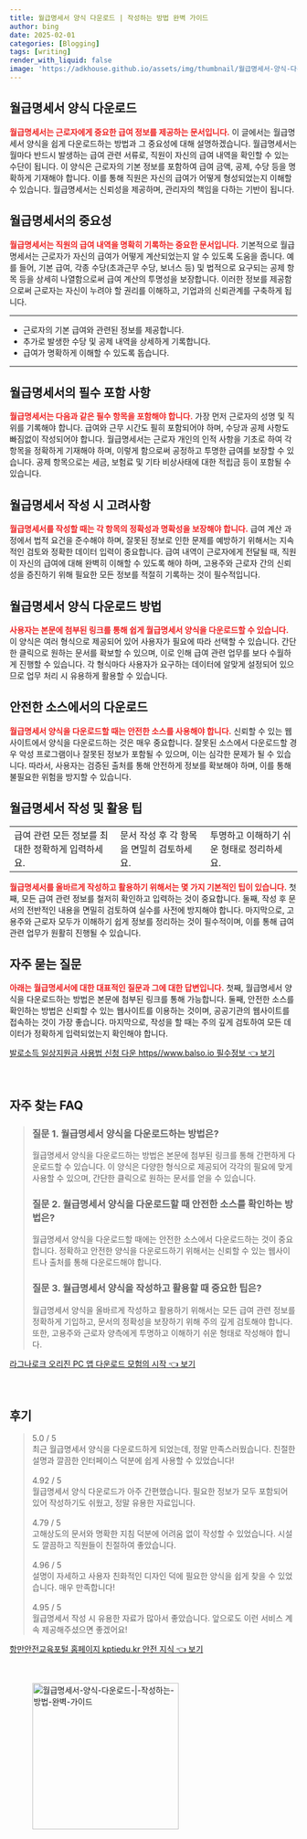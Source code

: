 ```yaml
---
title: 월급명세서 양식 다운로드 | 작성하는 방법 완벽 가이드
author: bing
date: 2025-02-01
categories: [Blogging]
tags: [writing]
render_with_liquid: false
image: 'https://adkhouse.github.io/assets/img/thumbnail/월급명세서-양식-다운로드-|-작성하는-방법-완벽-가이드.webp'
---
```



<h2 id='월급명세서_양식_다운로드'>월급명세서 양식 다운로드</h2>

<p><b><span style="color: #ee2323;">월급명세서는 근로자에게 중요한 급여 정보를 제공하는 문서입니다.</span></b> 이 글에서는 월급명세서 양식을 쉽게 다운로드하는 방법과 그 중요성에 대해 설명하겠습니다. 월급명세서는 월마다 반드시 발생하는 급여 관련 서류로, 직원이 자신의 급여 내역을 확인할 수 있는 수단이 됩니다. 이 양식은 근로자의 기본 정보를 포함하여 급여 금액, 공제, 수당 등을 명확하게 기재해야 합니다. 이를 통해 직원은 자신의 급여가 어떻게 형성되었는지 이해할 수 있습니다. 월급명세서는 신뢰성을 제공하며, 관리자의 책임을 다하는 기반이 됩니다.</p>

<h2 id='월급명세서의_중요성'>월급명세서의 중요성</h2>

<p><b><span style="color: #ee2323;">월급명세서는 직원의 급여 내역을 명확히 기록하는 중요한 문서입니다.</span></b> 기본적으로 월급명세서는 근로자가 자신의 급여가 어떻게 계산되었는지 알 수 있도록 도움을 줍니다. 예를 들어, 기본 급여, 각종 수당(초과근무 수당, 보너스 등) 및 법적으로 요구되는 공제 항목 등을 상세히 나열함으로써 급여 계산의 투명성을 보장합니다. 이러한 정보를 제공함으로써 근로자는 자신이 누려야 할 권리를 이해하고, 기업과의 신뢰관계를 구축하게 됩니다.</p>

<hr />

<ul>
    <li>근로자의 기본 급여와 관련된 정보를 제공합니다.</li>
    <li>추가로 발생한 수당 및 공제 내역을 상세하게 기록합니다.</li>
    <li>급여가 명확하게 이해할 수 있도록 돕습니다.</li>
</ul>

<hr />

<h2 id='월급명세서의_필수_포함_사항'>월급명세서의 필수 포함 사항</h2>

<p><b><span style="color: #ee2323;">월급명세서는 다음과 같은 필수 항목을 포함해야 합니다.</span></b> 가장 먼저 근로자의 성명 및 직위를 기록해야 합니다. 급여와 근무 시간도 필히 포함되어야 하며, 수당과 공제 사항도 빠짐없이 작성되어야 합니다. 월급명세서는 근로자 개인의 인적 사항을 기초로 하여 각 항목을 정확하게 기재해야 하며, 이렇게 함으로써 공정하고 투명한 급여를 보장할 수 있습니다. 공제 항목으로는 세금, 보험료 및 기타 비상사태에 대한 적립금 등이 포함될 수 있습니다.</p>

<h2 id='월급명세서_작성_시_고려사항'>월급명세서 작성 시 고려사항</h2>

<p><b><span style="color: #ee2323;">월급명세서를 작성할 때는 각 항목의 정확성과 명확성을 보장해야 합니다.</span></b> 급여 계산 과정에서 법적 요건을 준수해야 하며, 잘못된 정보로 인한 문제를 예방하기 위해서는 지속적인 검토와 정확한 데이터 입력이 중요합니다. 급여 내역이 근로자에게 전달될 때, 직원이 자신의 급여에 대해 완벽히 이해할 수 있도록 해야 하며, 고용주와 근로자 간의 신뢰성을 증진하기 위해 필요한 모든 정보를 적절히 기록하는 것이 필수적입니다.</p>

<h2 id='월급명세서_양식_다운로드_방법'>월급명세서 양식 다운로드 방법</h2>

<p><b><span style="color: #ee2323;">사용자는 본문에 첨부된 링크를 통해 쉽게 월급명세서 양식을 다운로드할 수 있습니다.</span></b> 이 양식은 여러 형식으로 제공되어 있어 사용자가 필요에 따라 선택할 수 있습니다. 간단한 클릭으로 원하는 문서를 확보할 수 있으며, 이로 인해 급여 관련 업무를 보다 수월하게 진행할 수 있습니다. 각 형식마다 사용자가 요구하는 데이터에 알맞게 설정되어 있으므로 업무 처리 시 유용하게 활용할 수 있습니다.</p>

<h2 id='안전한_소스에서의_다운로드'>안전한 소스에서의 다운로드</h2>

<p><b><span style="color: #ee2323;">월급명세서 양식을 다운로드할 때는 안전한 소스를 사용해야 합니다.</span></b> 신뢰할 수 있는 웹사이트에서 양식을 다운로드하는 것은 매우 중요합니다. 잘못된 소스에서 다운로드할 경우 악성 프로그램이나 잘못된 정보가 포함될 수 있으며, 이는 심각한 문제가 될 수 있습니다. 따라서, 사용자는 검증된 출처를 통해 안전하게 정보를 확보해야 하며, 이를 통해 불필요한 위험을 방지할 수 있습니다.</p>

<h2 id='월급명세서_작성_및_활용_팁'>월급명세서 작성 및 활용 팁</h2>

<table>
    <tr>
        <td>급여 관련 모든 정보를 최대한 정확하게 입력하세요.</td>
        <td>문서 작성 후 각 항목을 면밀히 검토하세요.</td>
        <td>투명하고 이해하기 쉬운 형태로 정리하세요.</td>
    </tr>
</table>

<p><b><span style="color: #ee2323;">월급명세서를 올바르게 작성하고 활용하기 위해서는 몇 가지 기본적인 팁이 있습니다.</span></b> 첫째, 모든 급여 관련 정보를 철저히 확인하고 입력하는 것이 중요합니다. 둘째, 작성 후 문서의 전반적인 내용을 면밀히 검토하여 실수를 사전에 방지해야 합니다. 마지막으로, 고용주와 근로자 모두가 이해하기 쉽게 정보를 정리하는 것이 필수적이며, 이를 통해 급여 관련 업무가 원활히 진행될 수 있습니다.</p>

<h2 id='자주_묻는_질문'>자주 묻는 질문</h2>

<p><b><span style="color: #ee2323;">아래는 월급명세서에 대한 대표적인 질문과 그에 대한 답변입니다.</span></b> 첫째, 월급명세서 양식을 다운로드하는 방법은 본문에 첨부된 링크를 통해 가능합니다. 둘째, 안전한 소스를 확인하는 방법은 신뢰할 수 있는 웹사이트를 이용하는 것이며, 공공기관의 웹사이트를 접속하는 것이 가장 좋습니다. 마지막으로, 작성을 할 때는 주의 깊게 검토하여 모든 데이터가 정확하게 입력되었는지 확인해야 합니다.</p>


<p><a class="click-button" title="발로소득 일상지원금 사용법 신청 다운 https//www.balso.io 필수정보" href="https://adkhouse.github.io/posts/%EB%B0%9C%EB%A1%9C%EC%86%8C%EB%93%9D-%EC%9D%BC%EC%83%81%EC%A7%80%EC%9B%90%EA%B8%88-%EC%82%AC%EC%9A%A9%EB%B2%95-%EC%8B%A0%EC%B2%AD-%EB%8B%A4%EC%9A%B4-httpswww.balso.io-%ED%95%84%EC%88%98%EC%A0%95%EB%B3%B4/" rel="dofollow">발로소득 일상지원금 사용법 신청 다운 https//www.balso.io 필수정보 👈 보기</a></p><br>
<h2 id='자주_찾는_FAQ'>자주 찾는 FAQ</h2>
<div itemscope="" itemtype="https://schema.org/FAQPage"> 
<blockquote> 
<div itemscope="" itemprop="mainEntity" itemtype="https://schema.org/Question"> 
<h3 itemprop="name">질문 1. 월급명세서 양식을 다운로드하는 방법은?</h3> 
<div itemscope="" itemprop="acceptedAnswer" itemtype="https://schema.org/Answer"> 
<span itemprop="text"> 
<p>월급명세서 양식을 다운로드하는 방법은 본문에 첨부된 링크를 통해 간편하게 다운로드할 수 있습니다. 이 양식은 다양한 형식으로 제공되어 각각의 필요에 맞게 사용할 수 있으며, 간단한 클릭으로 원하는 문서를 얻을 수 있습니다.</p> 
</span> 
</div> 
</div> 
<div itemscope="" itemprop="mainEntity" itemtype="https://schema.org/Question"> 
<h3 itemprop="name">질문 2. 월급명세서 양식을 다운로드할 때 안전한 소스를 확인하는 방법은?</h3> 
<div itemscope="" itemprop="acceptedAnswer" itemtype="https://schema.org/Answer"> 
<span itemprop="text"> 
<p>월급명세서 양식을 다운로드할 때에는 안전한 소스에서 다운로드하는 것이 중요합니다. 정확하고 안전한 양식을 다운로드하기 위해서는 신뢰할 수 있는 웹사이트나 출처를 통해 다운로드해야 합니다.</p> 
</span> 
</div> 
</div> 
<div itemscope="" itemprop="mainEntity" itemtype="https://schema.org/Question"> 
<h3 itemprop="name">질문 3. 월급명세서 양식을 작성하고 활용할 때 중요한 팁은?</h3> 
<div itemscope="" itemprop="acceptedAnswer" itemtype="https://schema.org/Answer"> 
<span itemprop="text"> 
<p>월급명세서 양식을 올바르게 작성하고 활용하기 위해서는 모든 급여 관련 정보를 정확하게 기입하고, 문서의 정확성을 보장하기 위해 주의 깊게 검토해야 합니다. 또한, 고용주와 근로자 양측에게 투명하고 이해하기 쉬운 형태로 작성해야 합니다.</p> 
</span> 
</div> 
</div> 
</blockquote> 
</div>
<p><a class="click-button" title="라그나로크 오리진 PC 앱 다운로드 모험의 시작" href="https://adkhouse.github.io/posts/%EB%9D%BC%EA%B7%B8%EB%82%98%EB%A1%9C%ED%81%AC-%EC%98%A4%EB%A6%AC%EC%A7%84-PC-%EC%95%B1-%EB%8B%A4%EC%9A%B4%EB%A1%9C%EB%93%9C-%EB%AA%A8%ED%97%98%EC%9D%98-%EC%8B%9C%EC%9E%91/" rel="dofollow">라그나로크 오리진 PC 앱 다운로드 모험의 시작 👈 보기</a></p><br>
<h2 id='후기'>후기</h2>
<div itemscope itemtype="https://schema.org/Product">
  <blockquote>
  <div itemprop="review" itemscope itemtype="https://schema.org/Review">
      <div itemprop="reviewRating" itemscope itemtype="https://schema.org/Rating"> <span itemprop="ratingValue">5.0</span> / <span itemprop="bestRating">5</span> </div>
      <span itemprop="reviewBody">최근 월급명세서 양식을 다운로드하게 되었는데, 정말 만족스러웠습니다. 친절한 설명과 깔끔한 인터페이스 덕분에 쉽게 사용할 수 있었습니다!</span>
  </div>
  <br>
  <div itemprop="review" itemscope itemtype="https://schema.org/Review">
      <div itemprop="reviewRating" itemscope itemtype="https://schema.org/Rating"> <span itemprop="ratingValue">4.92</span> / <span itemprop="bestRating">5</span> </div>
      <span itemprop="reviewBody">월급명세서 양식 다운로드가 아주 간편했습니다. 필요한 정보가 모두 포함되어 있어 작성하기도 쉬웠고, 정말 유용한 자료입니다.</span>
  </div>
  <br>
  <div itemprop="review" itemscope itemtype="https://schema.org/Review">
      <div itemprop="reviewRating" itemscope itemtype="https://schema.org/Rating"> <span itemprop="ratingValue">4.79</span> / <span itemprop="bestRating">5</span> </div>
      <span itemprop="reviewBody">고해상도의 문서와 명확한 지침 덕분에 어려움 없이 작성할 수 있었습니다. 시설도 깔끔하고 직원들이 친절하여 좋았습니다.</span>
  </div>
  <br>
  <div itemprop="review" itemscope itemtype="https://schema.org/Review">
      <div itemprop="reviewRating" itemscope itemtype="https://schema.org/Rating"> <span itemprop="ratingValue">4.96</span> / <span itemprop="bestRating">5</span> </div>
      <span itemprop="reviewBody">설명이 자세하고 사용자 친화적인 디자인 덕에 필요한 양식을 쉽게 찾을 수 있었습니다. 매우 만족합니다!</span>
  </div>
  <br>
  <div itemprop="review" itemscope itemtype="https://schema.org/Review">
      <div itemprop="reviewRating" itemscope itemtype="https://schema.org/Rating"> <span itemprop="ratingValue">4.95</span> / <span itemprop="bestRating">5</span> </div>
      <span itemprop="reviewBody">월급명세서 작성 시 유용한 자료가 많아서 좋았습니다. 앞으로도 이런 서비스 계속 제공해주셨으면 좋겠어요!</span>
  </div>
  </blockquote>
</div>
<p><a class="click-button" title="항만안전교육포털 홈페이지 kptiedu.kr 안전 지식" href="https://adkhouse.github.io/posts/%ED%95%AD%EB%A7%8C%EC%95%88%EC%A0%84%EA%B5%90%EC%9C%A1%ED%8F%AC%ED%84%B8-%ED%99%88%ED%8E%98%EC%9D%B4%EC%A7%80-kptiedu.kr-%EC%95%88%EC%A0%84-%EC%A7%80%EC%8B%9D/" rel="dofollow">항만안전교육포털 홈페이지 kptiedu.kr 안전 지식 👈 보기</a></p><br>
<figure class="image"><img src="https://adkhouse.github.io/assets/img/thumbnail/월급명세서-양식-다운로드-|-작성하는-방법-완벽-가이드.webp" alt="월급명세서-양식-다운로드-|-작성하는-방법-완벽-가이드" width="256" height="256"></figure>